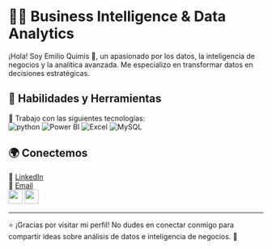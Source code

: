 # 👨‍💻 Business Intelligence & Data Analytics  

¡Hola! Soy Emilio Quimis 👋, un apasionado por los datos, la inteligencia de negocios y la analítica avanzada. Me especializo en transformar datos en decisiones estratégicas.

## 💼 Habilidades y Herramientas  
🚀 Trabajo con las siguientes tecnologías:  
<img  alt="python" src ="https://img.shields.io/badge/Python-14354C?style=for-the-badge&logo=python&logoColor=white"/>
<img alt="Power BI" src="https://img.shields.io/badge/Power%20BI-F2C811?style=for-the-badge&logo=Microsoft%20Power%20BI&logoColor=black"/>
<img alt="Excel" src="https://img.shields.io/badge/Excel-217346?style=for-the-badge&logo=Microsoft%20Excel&logoColor=white"/>
<img alt="MySQL" src="https://img.shields.io/badge/MySQL-4479A1?style=for-the-badge&logo=MySQL&logoColor=white"/>

## 🌍 Conectemos  
💼 [LinkedIn](https://www.linkedin.com/in/emilio-andres-quimis-muentes-569565196)  
📧 [Email](mailto:emilioqm89@gmail.com)    
<a href="mailto:emilioqm89@gmail.com" target="_blank"><img height="28" src = "https://img.shields.io/badge/gmail-c14438?&style=for-the-badge&logo=gmail&logoColor=white"></a>
<a href="https://www.linkedin.com/in/emilio-andres-quimis-muentes-569565196)" target="_blank"> <img height="28" src = "https://img.shields.io/badge/-LinkedIn-0e76a8?style=for-the-badge&logo=Linkedin&logoColor=white"></a>

---

⭐ ¡Gracias por visitar mi perfil! No dudes en conectar conmigo para compartir ideas sobre análisis de datos e inteligencia de negocios. 🚀
